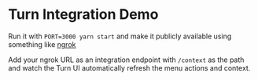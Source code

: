 # Turn Integration Demo

Run it with `PORT=3000 yarn start` and make it publicly available
using something like [ngrok](https://ngrok.io)

Add your ngrok URL as an integration endpoint with `/context` as the path
and watch the Turn UI automatically refresh the menu actions and context.
